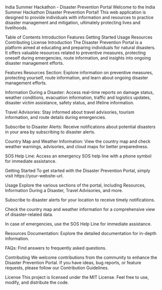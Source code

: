 India Summer Hackathon - Disaster Prevention Portal
Welcome to the India Summer Hackathon Disaster Prevention Portal! This web application is designed to provide individuals with information and resources to practice disaster management and mitigation, ultimately protecting lives and livelihoods.

Table of Contents
Introduction
Features
Getting Started
Usage
Resources
Contributing
License
Introduction
The Disaster Prevention Portal is a platform aimed at educating and preparing individuals for natural disasters. It offers valuable resources related to preventive measures, protecting oneself during emergencies, route information, and insights into ongoing disaster management efforts.

Features
Resources Section: Explore information on preventive measures, protecting yourself, route information, and learn about ongoing disaster management efforts.

Information During a Disaster: Access real-time reports on damage status, weather conditions, evacuation information, traffic and logistics updates, disaster victim assistance, safety status, and lifeline information.

Travel Advisories: Stay informed about travel advisories, tourism information, and route details during emergencies.

Subscribe to Disaster Alerts: Receive notifications about potential disasters in your area by subscribing to disaster alerts.

Country Map and Weather Information: View the country map and check weather warnings, advisories, and cloud maps for better preparedness.

SOS Help Line: Access an emergency SOS help line with a phone symbol for immediate assistance.

Getting Started
To get started with the Disaster Prevention Portal, simply visit https://your-website-url.

Usage
Explore the various sections of the portal, including Resources, Information During a Disaster, Travel Advisories, and more.

Subscribe to disaster alerts for your location to receive timely notifications.

Check the country map and weather information for a comprehensive view of disaster-related data.

In case of emergencies, use the SOS Help Line for immediate assistance.

Resources
Documentation: Explore the detailed documentation for in-depth information.

FAQs: Find answers to frequently asked questions.

Contributing
We welcome contributions from the community to enhance the Disaster Prevention Portal. If you have ideas, bug reports, or feature requests, please follow our Contribution Guidelines.

License
This project is licensed under the MIT License. Feel free to use, modify, and distribute the code.
